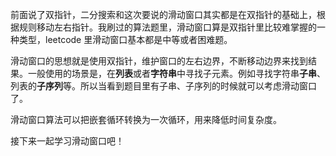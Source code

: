 前面说了双指针，二分搜索和这次要说的滑动窗口其实都是在双指针的基础上，根据规则移动左右指针。我刷过的算法题里，滑动窗口算是双指针里比较难掌握的一种类型，leetcode 里滑动窗口基本都是中等或者困难题。

滑动窗口的思想就是使用双指针，维护窗口的左右边界，不断移动边界来找到结果。一般使用的场景是，在**列表**或者**字符串**中寻找子元素。例如寻找字符串**子串**、列表的**子序列**等。所以当看到题目里有子串、子序列的时候就可以考虑滑动窗口了。

滑动窗口算法可以把嵌套循环转换为一次循环，用来降低时间复杂度。

接下来一起学习滑动窗口吧！
